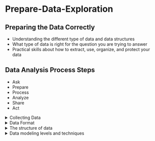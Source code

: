 # Prepare-Data-Exploration
## Preparing the Data Correctly 
+ Understanding the different type of data and data structures
+ What type of data is right for the question you are trying to answer
+ Practical skills about how to extract, use, organize, and protect your data
## Data Analysis Process Steps
+ Ask
+ Prepare
+ Process
+ Analyze
+ Share
+ Act
<details>
 <summary>
Collecting Data
 </summary>
<blockquote>
 
+ every thing is data
+ in every day each second we are getting data 
+ every picture is a data ..... a img has data in its pixels
+ but we do have to maintain the privacy constraint.
+ Another way is doing survey
+ Interview is also a way of collecting data
+ Scientist also generate data by studying behavior by the help of microscope and stuff
+ Data generated online is directly generated

<hr>

### Here are few ways we can collect data
+ Interviews
+ Observation
+ Forms
+ Questionaries
+ Surveys
+ Cookies
<details>
 <summary>What to collect for your data</summary>  
 
Here are few factors we have to consider while considering what should we collect:  
+ How the data will be collected
+ Choose data sources : Collecting first-party data is typically perferred method because you know exactly where it came from
+ Decide what data to use
+ How much data to collect
+ Select the right datatype
 <details><summary>How the data will be collected</summary>
Decide if you will collect the data using your own resources or receive (and possibly purchase it) from another party. Data that you collect yourself is called first-party data.  
 </details>  
 
## Data sources  
If you don’t collect the data using your own resources, you might get data from second-party or third-party data providers. Second-party data is collected directly by another group and then sold. Third-party data is sold by a provider that didn’t collect the data themselves. Third-party data might come from a number of different sources.  
### First-party data
``
Data collected by an individual or group by using their own reference.
``
### Second-party data
`` 
Data collected by a group directly from its audience and then sold. In our example, if you aren't able to collect your own data, you might buy it from an organization that's led traffic pattern studies in your city.
 ``
 ### Third-party Data
 ``
 Data collected from outside sources who did not collect it directly. This data might have come from a number of different sources before you investigated it. It might not be as reliable, but that doesn't mean it can't be useful. You'll just want to make sure you check it for accuracy, bias, and credibility.
 ``
 ### Note
 ``
 no matter what kind of data you use, it needs to be inspected for accuracy and trustworthiness.
 ``  
   
Just remember that the data you choose should apply to your needs, and it must be approved for use. As a data analyst, it's your job to decide what data to use, and that means choosing the data that can help you find answers and solve problems and not getting distracted by other data. In traffic example, financial data probably wouldn't be that helpful, but existing data about high volume traffic times would be.
## Solving your business problem  
Datasets can show a lot of interesting information. But be sure to choose data that can actually help solve your problem question. For example, if you are analyzing trends over time, make sure you use time series data — in other words, data that includes dates.  
## How much data Needs to be collect:   
If you are collecting your own data, make reasonable decisions about sample size. A random sample from existing data might be fine for some projects. Other projects might need more strategic data collection to focus on certain criteria. Each project has its own needs.   
In data analytics,`` a population refers to all possible data values in a certain data set.`` If you're analyzing data about car traffic in a city, your population would be all the cars in that area. But collecting data from the entire population can be pretty challenging. That's why a sample can be useful.`` A sample is a part of a population that is representative of the population.`` You might collect a data sample about one spot in the city and analyze the traffic there, or you might pull a random sample from all existing data in the population.  
## Select the right data:
make sure you select the right data type. For traffic data, an appropriate data type could be the dates of traffic records stored in a date format. The dates could help you figure what days of the week there is likely to be a high volume of traffic in the future.

<hr>  
  
### Time frame
If you are collecting your own data, decide how long you will need to collect it, especially if you are tracking trends over a long period of time. If you need an immediate answer, you might not have time to collect new data. In this case, you would need to use historical data that already exists.    
Use the flowchart below if data collection relies heavily on how much time you have:    
  
![image](https://github.com/AyeshaIrshad1337/Prepare-Data-Exploration/assets/104616632/4fe6aeb9-f123-46e1-9695-d85ea790c7a3)

## Question

![image](https://github.com/AyeshaIrshad1337/Prepare-Data-Exploration/assets/104616632/54474c16-c37f-4cc4-8060-d30cec87079d)

![image](https://github.com/AyeshaIrshad1337/Prepare-Data-Exploration/assets/104616632/41a12688-1903-4971-9c9f-5853694afa1c)
 </details>
</blockquote> 
</details>
<details>
 <summary>Data Format</summary>
 
 ## Primary Vs Secondary
 | Data Formation  | Definition |
| ------------- | ------------- |
| Primary Data | Collected by a researcher from first-hand sources  |
| Secondary Data  | Gathered by other people or from other research  |
 
 ## Internal Vs External
| Data Formation  | Definition |
| ------------- | ------------- |
| Internal Data | Data that lives inside a company’s own systems  |
| External Data  | Data that lives outside of a company or organization  |
 

 ## Continuous Vs Discrete
| Data Formation  | Definition |
| ------------- | ------------- |
| Continuous Data | Data that is measured and can have almost any numeric value  |
| Discrete Data  | Data that is counted and has a limited number of values  |
 

 ## Qualitative Vs Quantitative
| Data Formation  | Definition |
| ------------- | ------------- |
| Qualitative Data | Subjective and explanatory measures of qualities and characteristics  |
| Quantitative Data  | Specific and objective measures of numerical facts  |
 

 ## Nomnial Vs Ordinal
| Data Formation  | Definition |
| ------------- | ------------- |
| Nomnial Data | A type of qualitative data that isn’t categorized with a set order  |
| Ordinal Data  |  A type of qualitative data with a set order or scale  | 
 
 ## Structured Vs UnStructured
| Data Formation  | Definition |
| ------------- | ------------- |
| Structure Data | Data organized in a certain format, like rows and columns  |
| UnStructure Data  |  Data that isn’t organized in any easily identifiable manner  | 
 
</details>

<details>
 <summary>The structure of data</summary>
   
 Data is everywhere and it can be stored in lots of ways. Two general categories of data are: 
  
- **Structured data:** Organized in a certain format, such as rows and columns.

- **Unstructured data:** Not organized in any easy-to-identify way.
  
For example, when you rate your favorite restaurant online, you're creating structured data. But when you use Google Earth to check out a satellite image of a restaurant location, you're using unstructured data. 
  
Here's a refresher on the characteristics of structured and unstructured data:  
   
 ![image](https://github.com/AyeshaIrshad1337/Prepare-Data-Exploration/assets/104616632/60e7ea0b-0756-41b2-b4c8-ead2a4b63613)  
   
## Structured data  
As we described earlier, structured data is organized in a certain format. This makes it easier to store and query for business needs. If the data is exported, the structure goes along with the data.

## Unstructured data  
Unstructured data can’t be organized in any easily identifiable manner. And there is much more unstructured than structured data in the world. Video and audio files, text files, social media content, satellite imagery, presentations, PDF files, open-ended survey responses, and websites all qualify as types of unstructured data. 

## The fairness issue  
The lack of structure makes unstructured data difficult to search, manage, and analyze. But recent advancements in artificial intelligence and machine learning algorithms are beginning to change that. Now, the new challenge facing data scientists is making sure these tools are inclusive and unbiased. Otherwise, certain elements of a dataset will be more heavily weighted and/or represented than others. And as you're learning, an unfair dataset does not accurately represent the population, causing skewed outcomes, low accuracy levels, and unreliable analysis.

</details>
<details>
 <summary>Data modeling levels and techniques</summary>
     
Data models help keep data consistent and enable people to map out how data is organized. A basic understanding makes it easier for analysts and other stakeholders to make sense of their data and use it in the right ways. 
  
**Important note:** As a junior data analyst, you won't be asked to design a data model. But you might come across existing data models your organization already has in place. 
   
## What is data modeling?
  
Data modeling is the process of creating diagrams that visually represent how data is organized and structured.  These visual representations are called data models. You can think of data modeling as a blueprint of a house. At any point, there might be electricians, carpenters, and plumbers using that blueprint. Each one of these builders has a different relationship to the blueprint, but they all need it to understand the overall structure of the house. Data models are similar; different users might have different data needs, but the data model gives them an understanding of the structure as a whole. 
 
## Levels of data modeling
Each level of data modeling has a different level of detail.  
  
 ![image](https://github.com/AyeshaIrshad1337/Prepare-Data-Exploration/assets/104616632/77076d67-6210-4c1d-9040-51d41f303adf)
  
- Conceptual data modeling gives a high-level view of the data structure, such as how data interacts across an organization. For example, a conceptual data model may be used to define the business requirements for a new database. A conceptual data model doesn't contain technical details. 

- Logical data modeling focuses on the technical details of a database such as relationships, attributes, and entities. For example, a logical data model defines how individual records are uniquely identified in a database. But it doesn't spell out actual names of database tables. That's the job of a physical data model.

- Physical data modeling depicts how a database operates. A physical data model defines all entities and attributes used; for example, it includes table names, column names, and data types for the database.


## Data-modeling techniques
There are a lot of approaches when it comes to developing data models, but two common methods are the Entity Relationship Diagram (ERD) and the Unified Modeling Language (UML) diagram. ERDs are a visual way to understand the relationship between entities in the data model. UML diagrams are very detailed diagrams that describe the structure of a system by showing the system's entities, attributes, operations, and their relationships. As a junior data analyst, you will need to understand that there are different data modeling techniques, but in practice, you will probably be using your organization’s existing technique.   
  

## Data analysis and data modeling
Data modeling can help you explore the high-level details of your data and how it is related across the organization’s information systems. Data modeling sometimes requires data analysis to understand how the data is put together; that way, you know how to map the data. And finally, data models make it easier for everyone in your organization to understand and collaborate with you on your data. This is important for you and everyone on your team!   
 
</details>
